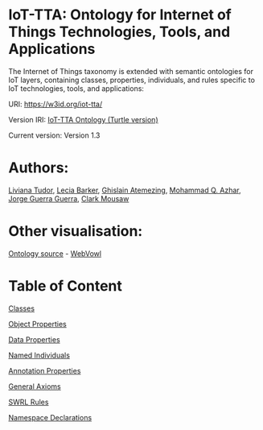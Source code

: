 IoT-TTA: Ontology for Internet of Things Technologies, Tools, and Applications
===========

The Internet of Things taxonomy is extended with semantic ontologies for IoT layers, containing classes, properties, individuals, and rules specific to IoT technologies, tools, and applications:


URI: https://w3id.org/iot-tta/


Version IRI: [IoT-TTA Ontology (Turtle version)](https://tudorliv.github.io/IoT-TTA/iot-tta.ttl)


Current version: Version 1.3


Authors: 
===========
[Liviana Tudor](https://scholar.google.com/citations?user=WQu1J74AAAAJ&hl=en), [Lecia Barker](https://scholar.google.com/citations?user=fzNnkykAAAAJ&hl=en),
[Ghislain Atemezing](https://scholar.google.es/citations?user=17EeA1UAAAAJ&hl=en), [Mohammad Q. Azhar](https://scholar.google.com/citations?user=SpVRxaYAAAAJ&hl=en), [Jorge Guerra Guerra](https://scholar.google.com/citations?user=VREZXUYAAAAJ&hl=en), [Clark Mousaw](https://www.colorado.edu/cmci/2021/05/03/class-2021-clark-mousaw)



Other visualisation:
===========

[Ontology source](http://150.146.207.114/lode/source?url=https://tudorliv.github.io/IoT-TTA/iot-tta.owl) - [WebVowl](https://tudorliv.github.io/IoT-TTA/iot-tta.owl)


Table of Content
===========

[Classes](http://150.146.207.114/lode/extract?url=https%3A%2F%2Ftudorliv.github.io%2FIoT-TTA%2Fiot-tta.owl&owlapi=true&lang=en#classes)

[Object Properties](http://150.146.207.114/lode/extract?url=https%3A%2F%2Ftudorliv.github.io%2FIoT-TTA%2FIIoT_v1.3_fr.owl&owlapi=true&lang=en#objectproperties)

[Data Properties](http://150.146.207.114/lode/extract?url=https%3A%2F%2Ftudorliv.github.io%2FIoT-TTA%2FIIoT_v1.3_fr.owl&owlapi=true&lang=en#dataproperties)

[Named Individuals](http://150.146.207.114/lode/extract?url=https%3A%2F%2Ftudorliv.github.io%2FIoT-TTA%2FIIoT_v1.3_fr.owl&owlapi=true&lang=en#namedindividuals)

[Annotation Properties](http://150.146.207.114/lode/extract?url=https%3A%2F%2Ftudorliv.github.io%2FIoT-TTA%2FIIoT_v1.3_fr.owl&owlapi=true&lang=en#annotationproperties)

[General Axioms](http://150.146.207.114/lode/extract?url=https%3A%2F%2Ftudorliv.github.io%2FIoT-TTA%2FIIoT_v1.3_fr.owl&owlapi=true&lang=en#generalaxioms)

[SWRL Rules](http://150.146.207.114/lode/extract?url=https%3A%2F%2Ftudorliv.github.io%2FIoT-TTA%2FIIoT_v1.3_fr.owl&owlapi=true&lang=en#swrlrules)

[Namespace Declarations](http://150.146.207.114/lode/extract?url=https%3A%2F%2Ftudorliv.github.io%2FIoT-TTA%2FIIoT_v1.3_fr.owl&owlapi=true&lang=en#namespacedeclarations)
